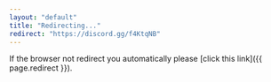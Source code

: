 ```yaml
---
layout: "default"
title: "Redirecting..."
redirect: "https://discord.gg/f4KtqNB"
---
```

If the browser not redirect you automatically please [click this link]({{ page.redirect }}).